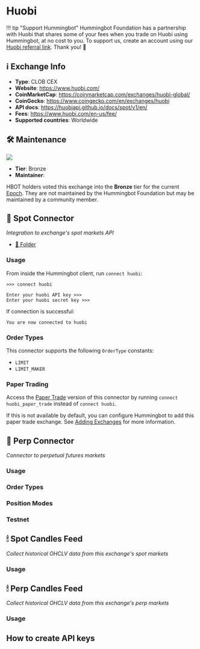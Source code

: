 # Huobi

!!! tip "Support Hummingbot"
    Hummingbot Foundation has a partnership with Huobi that shares some of your fees when you trade on Huobi using Hummingbot, at no cost to you. To support us, create an account using our [Huobi referral link](https://www.huobi.com/en-us/v/register/double-invite/?inviter_id=25530615&invite_code=en9k2223). Thank you! 🙏

## ℹ️ Exchange Info

- **Type**: CLOB CEX
- **Website**: https://www.huobi.com/
- **CoinMarketCap**: <https://coinmarketcap.com/exchanges/huobi-global/>
- **CoinGecko**: https://www.coingecko.com/en/exchanges/huobi
- **API docs**: https://huobiapi.github.io/docs/spot/v1/en/
- **Fees**: <https://www.huobi.com/en-us/fee/>
- **Supported countries**: Worldwide

## 🛠 Maintenance

![](https://img.shields.io/static/v1?label=Hummingbot&message=BRONZE&color=green)

- **Tier**: Bronze
- **Maintainer**: 

HBOT holders voted this exchange into the **Bronze** tier for the current [Epoch](/governance/epochs). They are not maintained by the Hummingbot Foundation but may be maintained by a community member.


## 🔀 Spot Connector
*Integration to exchange's spot markets API*

- [📁 Folder](https://github.com/hummingbot/hummingbot/tree/master/hummingbot/connector/exchange/huobi)

### Usage

From inside the Hummingbot client, run `connect huobi`:

```
>>> connect huobi

Enter your huobi API key >>>
Enter your huobi secret key >>>
```

If connection is successful:

```
You are now connected to huobi
```


### Order Types

This connector supports the following `OrderType` constants:

- `LIMIT`
- `LIMIT_MAKER`

### Paper Trading

Access the [Paper Trade](/global-configs/paper-trade/) version of this connector by running `connect huobi_paper_trade` instead of `connect huobi`.

If this is not available by default, you can configure Hummingbot to add this paper trade exchange. See [Adding Exchanges](/global-configs/paper-trade/#adding-exchanges) for more information.

## 🔀 Perp Connector
*Connector to perpetual futures markets*



### Usage


### Order Types


### Position Modes



### Testnet



## 🕯 Spot Candles Feed
*Collect historical OHCLV data from this exchange's spot markets*



### Usage





## 🕯 Perp Candles Feed
*Collect historical OHCLV data from this exchange's perp markets*


### Usage



## How to create API keys
